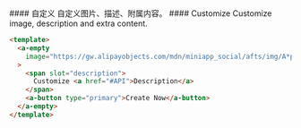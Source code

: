 <cn>
#### 自定义
自定义图片、描述、附属内容。
</cn>

<us>
#### Customize
Customize image, description and extra content.
</us>

```html
<template>
  <a-empty
    image="https://gw.alipayobjects.com/mdn/miniapp_social/afts/img/A*pevERLJC9v0AAAAAAAAAAABjAQAAAQ/original"
  >
    <span slot="description">
      Customize <a href="#API">Description</a>
    </span>
    <a-button type="primary">Create Now</a-button>
  </a-empty>
</template>
```
